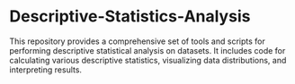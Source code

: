 # Descriptive-Statistics-Analysis
This repository provides a comprehensive set of tools and scripts for performing descriptive statistical analysis on datasets. It includes code for calculating various descriptive statistics, visualizing data distributions, and interpreting results.
